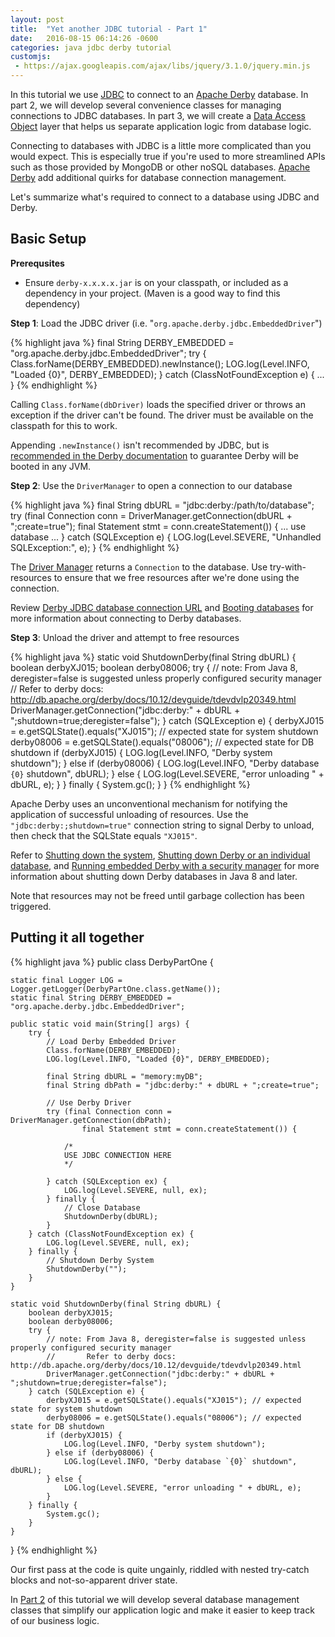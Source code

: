 ```yaml
---
layout: post
title:  "Yet another JDBC tutorial - Part 1"
date:   2016-08-15 06:14:26 -0600
categories: java jdbc derby tutorial
customjs:
 - https://ajax.googleapis.com/ajax/libs/jquery/3.1.0/jquery.min.js
---
```

In this tutorial we use [JDBC] to connect to an [Apache Derby] database. In
part 2, we will develop several convenience classes for managing connections to
JDBC databases. In part 3, we will create a [Data Access Object] layer that helps 
us separate application logic from database logic.

Connecting to databases with JDBC is a little more complicated than you would expect.
This is especially true if you're used to more streamlined APIs such as those provided by MongoDB
or other noSQL databases. [Apache Derby] add additional quirks for database connection management.

Let's summarize what's required to connect to a database using JDBC and Derby.

## Basic Setup

**Prerequsites**

* Ensure `derby-x.x.x.x.jar` is on your classpath, or included as a dependency in your project.
  (Maven is a good way to find this dependency)

**Step 1**: Load the JDBC driver (i.e. "`org.apache.derby.jdbc.EmbeddedDriver`")

{% highlight java %}
final String DERBY_EMBEDDED = "org.apache.derby.jdbc.EmbeddedDriver";
try {
    Class.forName(DERBY_EMBEDDED).newInstance();
    LOG.log(Level.INFO, "Loaded {0}", DERBY_EMBEDDED);
} catch (ClassNotFoundException e) {
    ...
}
{% endhighlight %}

Calling `Class.forName(dbDriver)` loads the specified driver or throws an exception
if the driver can't be found. The driver must be available on the classpath for this to work.

Appending `.newInstance()` isn't recommended by JDBC, but is [recommended in the Derby documentation](http://db.apache.org/derby/docs/10.12/devguide/tdevdvlp20349.html) 
to guarantee Derby will be booted in any JVM.

**Step 2**: Use the `DriverManager` to open a connection to our database

{% highlight java %}
final String dbURL = "jdbc:derby:/path/to/database";
try (final Connection conn = DriverManager.getConnection(dbURL + ";create=true");
    final Statement stmt = conn.createStatement()) {
        ... use database ...
    } catch (SQLException e) {
            LOG.log(Level.SEVERE, "Unhandled SQLException:", e);
    }
{% endhighlight %}

The [Driver Manager] returns a `Connection` to the database. Use try-with-resources
to ensure that we free resources after we're done using the connection.

Review [Derby JDBC database connection URL](https://db.apache.org/derby/docs/10.12/devguide/cdevdvlp17453.html) 
and [Booting databases](http://db.apache.org/derby/docs/10.12/devguide/cdevdvlp27715.html) 
for more information about connecting to Derby databases.

**Step 3**: Unload the driver and attempt to free resources

{% highlight java %}
static void ShutdownDerby(final String dbURL) {
    boolean derbyXJ015;
    boolean derby08006;
    try {
        // note: From Java 8, deregister=false is suggested unless properly configured security manager
        //       Refer to derby docs: http://db.apache.org/derby/docs/10.12/devguide/tdevdvlp20349.html
        DriverManager.getConnection("jdbc:derby:" + dbURL + ";shutdown=true;deregister=false");
    } catch (SQLException e) {
        derbyXJ015 = e.getSQLState().equals("XJ015"); // expected state for system shutdown
        derby08006 = e.getSQLState().equals("08006"); // expected state for DB shutdown
        if (derbyXJ015) {
            LOG.log(Level.INFO, "Derby system shutdown");
        } else if (derby08006) {
            LOG.log(Level.INFO, "Derby database `{0}` shutdown", dbURL);
        } else {
            LOG.log(Level.SEVERE, "error unloading " + dbURL, e);
        }
    } finally {
        System.gc();
    }
}
{% endhighlight %}

Apache Derby uses an unconventional mechanism for notifying the application of successful 
unloading of resources. Use the `"jdbc:derby:;shutdown=true"` connection string to signal
Derby to unload, then check that the SQLState equals `"XJ015"`.

Refer to [Shutting down the system](http://db.apache.org/derby/docs/10.12/devguide/tdevdvlp20349.html),
 [Shutting down Derby or an individual database](http://db.apache.org/derby/docs/10.12/devguide/tdevdvlp40464.html), 
and [Running embedded Derby with a security manager](https://db.apache.org/derby/docs/10.12/security/csecembeddedperms.html) 
for more information about shutting down Derby databases in Java 8 and later.

Note that resources may not be freed until garbage collection has been triggered.

## Putting it all together

{% highlight java %}
public class DerbyPartOne {

    static final Logger LOG = Logger.getLogger(DerbyPartOne.class.getName());
    static final String DERBY_EMBEDDED = "org.apache.derby.jdbc.EmbeddedDriver";

    public static void main(String[] args) {
        try {
            // Load Derby Embedded Driver
            Class.forName(DERBY_EMBEDDED);
            LOG.log(Level.INFO, "Loaded {0}", DERBY_EMBEDDED);

            final String dbURL = "memory:myDB";
            final String dbPath = "jdbc:derby:" + dbURL + ";create=true";

            // Use Derby Driver
            try (final Connection conn = DriverManager.getConnection(dbPath);
                    final Statement stmt = conn.createStatement()) {
                
                /*
                USE JDBC CONNECTION HERE
                */
                
            } catch (SQLException ex) {
                LOG.log(Level.SEVERE, null, ex);
            } finally {
                // Close Database
                ShutdownDerby(dbURL);
            }
        } catch (ClassNotFoundException ex) {
            LOG.log(Level.SEVERE, null, ex);
        } finally {
            // Shutdown Derby System
            ShutdownDerby("");
        }
    }

    static void ShutdownDerby(final String dbURL) {
        boolean derbyXJ015;
        boolean derby08006;
        try {
            // note: From Java 8, deregister=false is suggested unless properly configured security manager
            //       Refer to derby docs: http://db.apache.org/derby/docs/10.12/devguide/tdevdvlp20349.html
            DriverManager.getConnection("jdbc:derby:" + dbURL + ";shutdown=true;deregister=false");
        } catch (SQLException e) {
            derbyXJ015 = e.getSQLState().equals("XJ015"); // expected state for system shutdown
            derby08006 = e.getSQLState().equals("08006"); // expected state for DB shutdown
            if (derbyXJ015) {
                LOG.log(Level.INFO, "Derby system shutdown");
            } else if (derby08006) {
                LOG.log(Level.INFO, "Derby database `{0}` shutdown", dbURL);
            } else {
                LOG.log(Level.SEVERE, "error unloading " + dbURL, e);
            }
        } finally {
            System.gc();
        }
    }
}
{% endhighlight %}

Our first pass at the code is quite ungainly, riddled with nested try-catch blocks and not-so-apparent
driver state. 

In [Part 2] of this tutorial we will develop several database management classes that simplify our 
application logic and make it easier to keep track of our business logic.

[JDBC]: https://en.wikipedia.org/wiki/Java_Database_Connectivity
[Data Access Object]: https://en.wikipedia.org/wiki/Data_access_object
[Apache Derby]: https://db.apache.org/derby/manuals/index.html
[Driver Manager]: https://docs.oracle.com/javase/8/docs/api/java/sql/DriverManager.html

[Part 2]: /part2.html